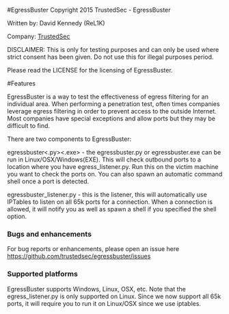 #EgressBuster
Copyright 2015 TrustedSec - EgressBuster

Written by: David Kennedy (ReL1K)

Company: [TrustedSec](https://www.trustedsec.com)

DISCLAIMER: This is only for testing purposes and can only be used where strict consent has been given. Do not use this for illegal purposes period.

Please read the LICENSE for the licensing of EgressBuster. 

#Features

EgressBuster is a way to test the effectiveness of egress filtering for an individual area. When performing a penetration test, often times companies leverage egress filtering in order to prevent access to the outside Internet. Most companies have special exceptions and allow ports but they may be difficult to find.

There are two components to EgressBuster:

egressbuster<.py><.exe> - the egressbuster.py or egressbuster.exe can be run in Linux/OSX/Windows(EXE). This will check outbound ports to a location where you have egress_listener.py. Run this on the victim machine you want to check the ports on. You can also spawn an automatic command shell once a port is detected.

egressbuster_listener.py - this is the listener, this will automatically use IPTables to listen on all 65k ports for a connection. When a connection is allowed, it will notify you as well as spawn a shell if you specified the shell option.

### Bugs and enhancements

For bug reports or enhancements, please open an issue here https://github.com/trustedsec/egressbuster/issues

### Supported platforms

EgressBuster supports Windows, Linux, OSX, etc. Note that the egress_listener.py is only supported on Linux. Since we now support all 65k ports, it will require you to run it on Linux/OSX since we use iptables.
